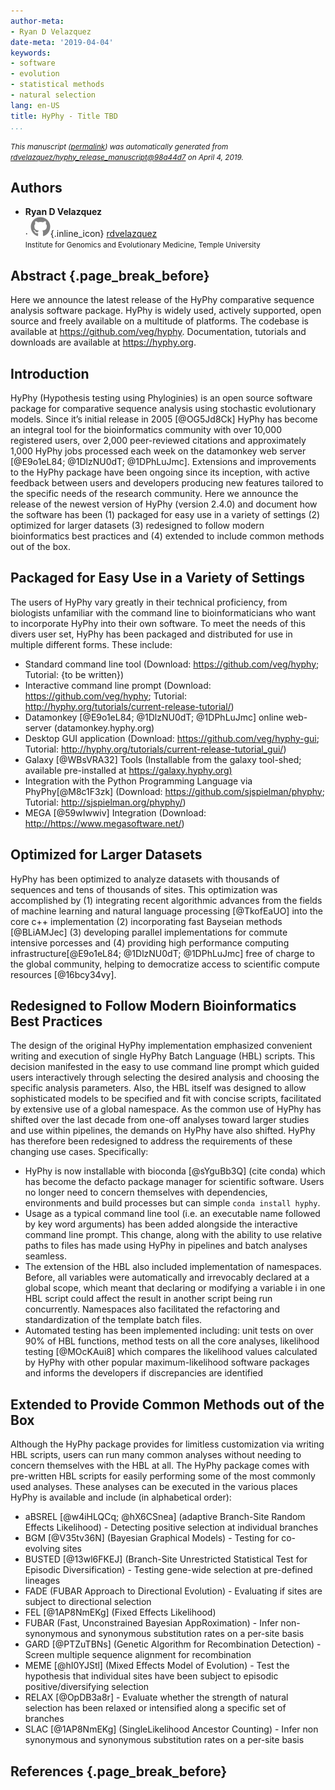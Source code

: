```yaml
---
author-meta:
- Ryan D Velazquez
date-meta: '2019-04-04'
keywords:
- software
- evolution
- statistical methods
- natural selection
lang: en-US
title: HyPhy - Title TBD
...
```







<small><em>
This manuscript
([permalink](https://rdvelazquez.github.io/hyphy_release_manuscript/v/98a44d75ef909f9acfe7829adc9ada50334ca9bd/))
was automatically generated
from [rdvelazquez/hyphy_release_manuscript@98a44d7](https://github.com/rdvelazquez/hyphy_release_manuscript/tree/98a44d75ef909f9acfe7829adc9ada50334ca9bd)
on April 4, 2019.
</em></small>

## Authors



+ **Ryan D Velazquez**<br>
    · ![GitHub icon](images/github.svg){.inline_icon}
    [rdvelazquez](https://github.com/rdvelazquez)<br>
  <small>
     Institute for Genomics and Evolutionary Medicine, Temple University
  </small>



## Abstract {.page_break_before}

Here we announce the latest release of the HyPhy comparative sequence analysis software package. 
HyPhy is widely used, actively supported, open source and freely available on a multitude of platforms. 
The codebase is available at <https://github.com/veg/hyphy>. 
Documentation, tutorials and downloads are available at <https://hyphy.org>.

## Introduction

HyPhy (Hypothesis testing using Phyloginies) is an open source software package for comparative sequence analysis using stochastic evolutionary models. 
Since it’s initial release in 2005 [@OG5Jd8Ck] HyPhy has become an integral tool for the bioinformatics community with over 10,000 registered users, over 2,000 peer-reviewed citations and approximately 1,000 HyPhy jobs processed each week on the datamonkey web server [@E9o1eL84; @1DlzNU0dT; @1DPhLuJmc]. 
Extensions and improvements to the HyPhy package have been ongoing since its inception, with active feedback between users and developers producing new features tailored to the specific needs of the research community. 
Here we announce the release of the newest version of HyPhy (version 2.4.0) and document how the software has been (1) packaged for easy use in a variety of settings (2) optimized for larger datasets (3) redesigned to follow modern bioinformatics best practices and (4) extended to include common methods out of the box.

## Packaged for Easy Use in a Variety of Settings

The users of HyPhy vary greatly in their technical proficiency, from biologists unfamiliar with the command line to bioinformaticians who want to incorporate HyPhy into their own software. 
To meet the needs of this divers user set, HyPhy has been packaged and distributed for use in multiple different forms. 
These include:
+ Standard command line tool (Download: <https://github.com/veg/hyphy>; Tutorial: {to be written})
+ Interactive command line prompt (Download: <https://github.com/veg/hyphy>; Tutorial: <http://hyphy.org/tutorials/current-release-tutorial/>)
+ Datamonkey [@E9o1eL84; @1DlzNU0dT; @1DPhLuJmc] online web-server (datamonkey.hyphy.org)
+ Desktop GUI application (Download: <https://github.com/veg/hyphy-gui>; Tutorial: <http://hyphy.org/tutorials/current-release-tutorial_gui/>)
+ Galaxy [@WBsVRA32] Tools (Installable from the galaxy tool-shed; available pre-installed at <https://galaxy.hyphy.org)>
+ Integration with the Python Programming Language via PhyPhy[@M8c1F3zk] (Download: <https://github.com/sjspielman/phyphy>; Tutorial: <http://sjspielman.org/phyphy/>) 
+ MEGA [@59wIwwiv] Integration (Download: <http://https://www.megasoftware.net/>)

## Optimized for Larger Datasets

HyPhy has been optimized to analyze datasets with thousands of sequences and tens of thousands of sites. 
This optimization was accomplished by (1) integrating recent algorithmic advances from the fields of machine learning and natural language processing [@TkofEaUO] into the core c++ implementation (2) incorporating fast Bayseian methods [@BLiAMJec] (3) developing parallel implementations for commute intensive porcesses and (4) providing high performance computing infrastructure[@E9o1eL84; @1DlzNU0dT; @1DPhLuJmc] free of charge to the global community, helping to democratize access to scientific compute resources [@16bcy34vy].

## Redesigned to Follow Modern Bioinformatics Best Practices

The design of the original HyPhy implementation emphasized convenient writing and execution of single HyPhy Batch Language (HBL) scripts. 
This decision manifested in the easy to use command line prompt which guided users interactively through selecting the desired analysis and choosing the specific analysis parameters. 
Also, the HBL itself was designed to allow sophisticated models to be specified and fit with concise scripts, facilitated by extensive use of a global namespace. 
As the common use of HyPhy has shifted over the last decade from one-off analyses toward larger studies and use within pipelines, the demands on HyPhy have also shifted. 
HyPhy has therefore been redesigned to address the requirements of these changing use cases. 
Specifically:
+ HyPhy is now installable with bioconda [@sYguBb3Q] (cite conda) which has become the defacto package manager for scientific software. Users no longer need to concern themselves with dependencies, environments and build processes but can simple `conda install hyphy`.
+ Usage as a typical command line tool (i.e. an executable name followed by key word arguments) has been added alongside the interactive command line prompt. This change, along with the ability to use relative paths to files has made using HyPhy in pipelines and batch analyses seamless.
+ The extension of the HBL also included implementation of namespaces. Before, all variables were automatically and irrevocably declared at a global scope, which meant that declaring or modifying a variable i in one HBL script could affect the result in another script being run concurrently. Namespaces also facilitated the refactoring and standardization of the template batch files.
+ Automated testing has been implemented including: unit tests on over 90% of HBL functions, method tests on all the core analyses, likelihood testing [@MOcKAui8] which compares the likelihood values calculated by HyPhy with other popular maximum-likelihood software packages and informs the developers if discrepancies are identified

## Extended to Provide Common Methods out of the Box

Although the HyPhy package provides for limitless customization via writing HBL scripts, users can run many common analyses without needing to concern themselves with the HBL at all. 
The HyPhy package comes with pre-written HBL scripts for easily performing some of the most commonly used analyses. 
These analyses can be executed in the various places HyPhy is available and include (in alphabetical order):
+ aBSREL [@w4iHLQCq; @hX6CSnea] (adaptive Branch-Site Random Effects Likelihood) - Detecting positive selection at individual branches
+ BGM [@V35tv36N] (Bayesian Graphical Models) - Testing for co-evolving sites 
+ BUSTED [@13wl6FKEJ] (Branch-Site Unrestricted Statistical Test for Episodic Diversification) - Testing gene-wide selection at pre-defined lineages
+ FADE (FUBAR Approach to Directional Evolution) - Evaluating if sites are subject to directional selection
+ FEL [@1AP8NmEKg] (Fixed Effects Likelihood)
+ FUBAR (Fast, Unconstrained Bayesian AppRoximation) - Infer non-synonymous and synonymous substitution rates on a per-site basis
+ GARD [@PTZuTBNs] (Genetic Algorithm for Recombination Detection) - Screen multiple sequence alignment for recombination
+ MEME [@hI0YJStl] (Mixed Effects Model of Evolution) - Test the hypothesis that individual sites have been subject to episodic positive/diversifying selection
+ RELAX [@OpDB3a8r] - Evaluate whether the strength of natural selection has been relaxed or intensified along a specific set of branches
+ SLAC [@1AP8NmEKg] (SingleLikelihood Ancestor Counting) - Infer non synonymous and synonymous substitution rates on a per-site basis 

## References {.page_break_before}

<!-- Explicitly insert bibliography here -->
<div id="refs"></div>
